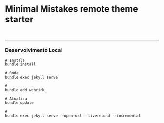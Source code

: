 # Minimal Mistakes remote theme starter

<br>

---

### Desenvolvimento Local

```shell
# Instala
bundle install

# Roda
bundle exec jekyll serve

#
bundle add webrick

# Atualiza
bundle update

#
bundle exec jekyll serve --open-url --livereload --incremental
```
